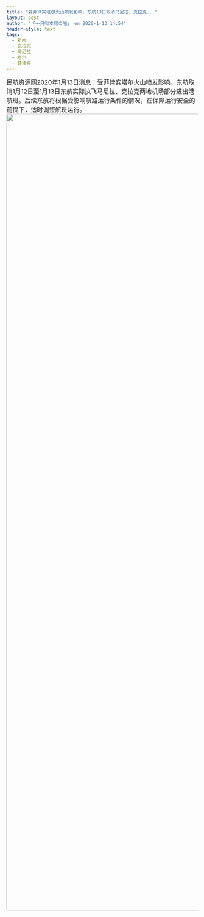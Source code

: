 ```yaml
---
title: "受菲律宾塔尔火山喷发影响，东航13日取消马尼拉、克拉克..."
layout: post
author: "「一只叫本熙の喵」 on 2020-1-13 14:54"
header-style: text
tags:
  - 新闻
  - 克拉克
  - 马尼拉
  - 塔尔
  - 菲律宾
---
```


<head></head>
<body>
 <div align="left"> 
  <font style="color:rgb(34, 34, 34)"><font face="&amp;quot"><font style="font-size:16px">民航资源网2020年1月13日消息：受菲律宾塔尔火山喷发影响，东航取消1月12日至1月13日东航实际执飞马尼拉、克拉克两地机场部分进出港航班。后续东航将根据受影响航路运行条件的情况，在保障运行安全的前提下，适时调整航班运行。</font></font></font> 
 </div>
 <img width="690" height="2089" src="http://p3.pstatp.com/large/pgc-image/RnQ0Fe4IoRvZcH">
 <br>
</body>


